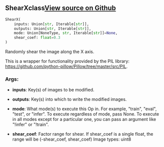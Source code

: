 ## ShearX<span class="tag">class</span><a class="sourcelink" href=https://github.com/fastestimator/fastestimator/blob/r1.2/fastestimator/op/numpyop/univariate/shear_x.py/#L27-L67>View source on Github</a>
```python
ShearX(
	inputs: Union[str, Iterable[str]],
	outputs: Union[str, Iterable[str]],
	mode: Union[NoneType, str, Iterable[str]]=None,
	shear_coef: float=0.3
)
```
Randomly shear the image along the X axis.

This is a wrapper for functionality provided by the PIL library:
https://github.com/python-pillow/Pillow/tree/master/src/PIL.


<h3>Args:</h3>


* **inputs**: Key(s) of images to be modified.

* **outputs**: Key(s) into which to write the modified images.

* **mode**: What mode(s) to execute this Op in. For example, "train", "eval", "test", or "infer". To execute regardless of mode, pass None. To execute in all modes except for a particular one, you can pass an argument like "!infer" or "!train".

* **shear_coef**: Factor range for shear. If shear_coef is a single float, the range will be (-shear_coef, shear_coef) Image types: uint8

